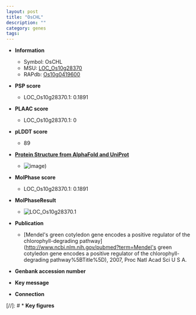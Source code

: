 ```yaml
---
layout: post
title: "OsCHL"
description: ""
category: genes
tags: 
---
```


* **Information**  
    + Symbol: OsCHL  
    + MSU: [LOC_Os10g28370](http://rice.plantbiology.msu.edu/cgi-bin/ORF_infopage.cgi?orf=LOC_Os10g28370)  
    + RAPdb: [Os10g0419600](http://rapdb.dna.affrc.go.jp/viewer/gbrowse_details/irgsp1?name=Os10g0419600)  

* **PSP score**  
    + LOC_Os10g28370.1: 0.1891 

* **PLAAC score**  
    + LOC_Os10g28370.1: 0 

* **pLDDT score**
    + 89

* **[Protein Structure from AlphaFold and UniProt](https://www.uniprot.org/uniprotkb/A0A0P0XUB0/entry#structure)**
    + ![image](https://ricepsp.github.io/images/A/AF-A0A0P0XUB0-F1.png))

* **MolPhase score**
    + LOC_Os10g28370.1: 0.1891

* **MolPhaseResult**
    + ![LOC_Os10g28370.1](https://ricepsp.github.io/pictures/LOC_Os10g/LOC_Os10g28370.1.png)

* **Publication**  
    + [Mendel's green cotyledon gene encodes a positive regulator of the chlorophyll-degrading pathway](http://www.ncbi.nlm.nih.gov/pubmed?term=Mendel's green cotyledon gene encodes a positive regulator of the chlorophyll-degrading pathway%5BTitle%5D), 2007, Proc Natl Acad Sci U S A.

* **Genbank accession number**  

* **Key message**  

* **Connection**  

[//]: # * **Key figures**  


